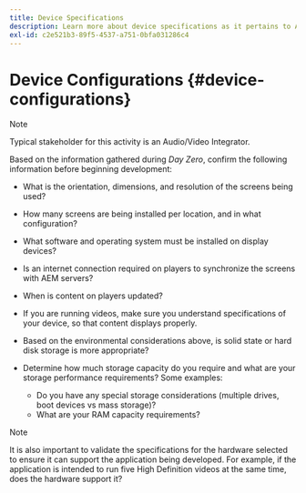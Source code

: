 ```yaml
---
title: Device Specifications
description: Learn more about device specifications as it pertains to AEM Screens.
exl-id: c2e521b3-89f5-4537-a751-0bfa031286c4
---
```

# Device Configurations {#device-configurations}

>[!NOTE]
>
>Typical stakeholder for this activity is an Audio/Video Integrator.

Based on the information gathered during *Day Zero*, confirm the following information before beginning development:

* What is the orientation, dimensions, and resolution of the screens being used?

* How many screens are being installed per location, and in what configuration?

* What software and operating system must be installed on display devices?

* Is an internet connection required on players to synchronize the screens with AEM servers?

* When is content on players updated?

* If you are running videos, make sure you understand specifications of your device, so that content displays properly.

* Based on the environmental considerations above, is solid state or hard disk storage is more appropriate?

* Determine how much storage capacity do you require and what are your storage performance requirements? Some examples:
  * Do you have any special storage considerations (multiple drives, boot devices vs mass storage)?
  * What are your RAM capacity requirements?


>[!NOTE]
>
>It is also important to validate the specifications for the hardware selected to ensure it can support the application being developed. For example, if the application is intended to run five High Definition videos at the same time, does the hardware support it?
